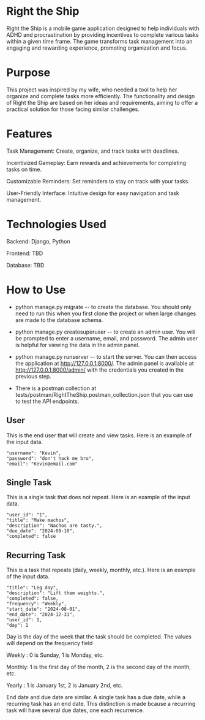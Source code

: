 Right the Ship
=============
Right the Ship is a mobile game application designed to help individuals with ADHD and procrastination by providing
incentives to complete various tasks within a given time frame. The game transforms task management into an engaging and
rewarding experience, promoting organization and focus.

Purpose
=============

This project was inspired by my wife, who needed a tool to help her organize and complete tasks more efficiently. The
functionality and design of Right the Ship are based on her ideas and requirements, aiming to offer a practical solution
for those facing similar challenges.

Features
=============

Task Management: Create, organize, and track tasks with deadlines.

Incentivized Gameplay: Earn rewards and achievements for completing tasks on time.

Customizable Reminders: Set reminders to stay on track with your tasks.

User-Friendly Interface: Intuitive design for easy navigation and task management.

Technologies Used
=============


Backend: Django, Python

Frontend: TBD

Database: TBD


How to Use
================

* python manage.py migrate -- to create the database. You should only need to run this when you first clone the project
  or
  when large changes are made to the database schema.
* python manage.py createsuperuser -- to create an admin user. You will be prompted to enter a username, email, and
  password. The admin user is helpful for viewing the data in the admin panel.
* python manage.py runserver -- to start the server. You can then access the application at http://127.0.0.1:8000/. The
  admin panel is available at http://127.0.0.1:8000/admin/ with the credentials you created in the previous step.

* There is a postman collection at tests/postman/RightTheShip.postman_collection.json that you can use to test the API
  endpoints.

User
---------------	

This is the end user that will create and view tasks. Here is an example of the input data.

    "username": "Kevin",
    "password": "don't hack me bro",
    "email": "Kevin@email.com"

Single Task
---------------	

This is a single task that does not repeat. Here is an example of the input data.

    "user_id": "1",
    "title": "Make machos",
    "description": "Nachos are tasty.",
    "due_date": "2024-08-10",
    "completed": false

Recurring Task
---------------

This is a task that repeats (daily, weekly, monthly, etc.). Here is an example of the input data.

    "title": "Leg day",
    "description": "Lift them weights.",
    "completed": false,
    "frequency": "Weekly",
    "start_date": "2024-08-01",
    "end_date": "2024-12-31",
    "user_id": 1,
    "day": 1

Day is the day of the week that the task should be completed. The values will depend on the frequency field

Weekly : 0 is Sunday, 1 is Monday, etc.

Monthly: 1 is the first day of the month, 2 is the second day of the month, etc.

Yearly : 1 is January 1st, 2 is January 2nd, etc.

End date and due date are similar. A single task has a due date, while a recurring task has an end date. This
distinction is made bcause a recurring task will have several due dates, one each recurrence.